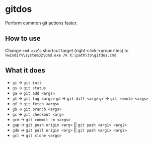 # gitdos
Perform common git actions faster.

## How to use

Change `cmd.exe`'s shortcut target (right-click->properties) to `%windir%\system32\cmd.exe /K X:\path\to\gitdos.cmd`

## What it does

* `gi` -> `git init`
* `gs` -> `git status`
* `ga` -> `git add <args>`
* `gt` -> `git tag <args>`
  `gd` -> `git diff <arg>`
  `gr` -> `git remote <args>`
* `gf` -> `git fetch <args>`
* `gb` -> `git branch <args>`
* `gc` -> `git checkout <arg>`
* `gcm` -> `git commit -m <args>`
* `gup` -> `git push origin <arg>` || `git push <arg1> <arg2>`
* `gdn` -> `git pull origin <arg>` || `git push <arg1> <arg2>`
* `gcl` -> `git clone <args>`